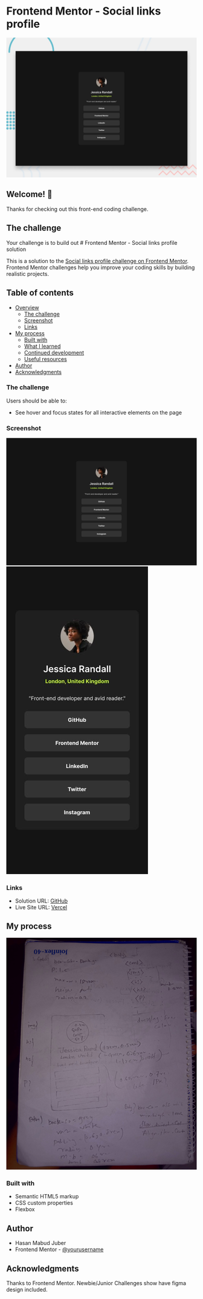 # Frontend Mentor - Social links profile

![Design preview for the Social links profile coding challenge](./preview.jpg)

## Welcome! 👋

Thanks for checking out this front-end coding challenge.

## The challenge

Your challenge is to build out # Frontend Mentor - Social links profile solution

This is a solution to the [Social links profile challenge on Frontend Mentor](https://www.frontendmentor.io/challenges/social-links-profile-UG32l9m6dQ). Frontend Mentor challenges help you improve your coding skills by building realistic projects.

## Table of contents

- [Overview](#overview)
  - [The challenge](#the-challenge)
  - [Screenshot](#screenshot)
  - [Links](#links)
- [My process](#my-process)
  - [Built with](#built-with)
  - [What I learned](#what-i-learned)
  - [Continued development](#continued-development)
  - [Useful resources](#useful-resources)
- [Author](#author)
- [Acknowledgments](#acknowledgments)

### The challenge

Users should be able to:

- See hover and focus states for all interactive elements on the page

### Screenshot

![](/design/destkop-design.jpg)
![](/design/mobile-design.jpg)

### Links

- Solution URL: [GitHub](https://github.com/HM-Jubaer/social-links-profile)
- Live Site URL: [Vercel](https://your-live-site-url.com)

## My process

![](/design/process.jpg)

### Built with

- Semantic HTML5 markup
- CSS custom properties
- Flexbox

## Author

- Hasan Mabud Juber
- Frontend Mentor - [@yourusername](https://www.frontendmentor.io/profile/yourusername)

## Acknowledgments

Thanks to Frontend Mentor. Newbie/Junior Challenges show have figma design included.
